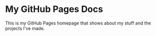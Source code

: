 # My GitHub Pages Docs

This is my GitHub Pages homepage that shows about my stuff and the projects I've made.
